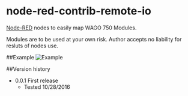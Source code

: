 # node-red-contrib-remote-io
[Node-RED](http://nodered.org/) nodes to easily map WAGO 750 Modules. 

Modules are to be used at your own risk.  Author accepts no liability for resluts of nodes use.  

##Example
![Example](http://i.imgur.com/m2s6JRl.png)

##Version history
* 0.0.1	First release
  * Tested 10/28/2016
